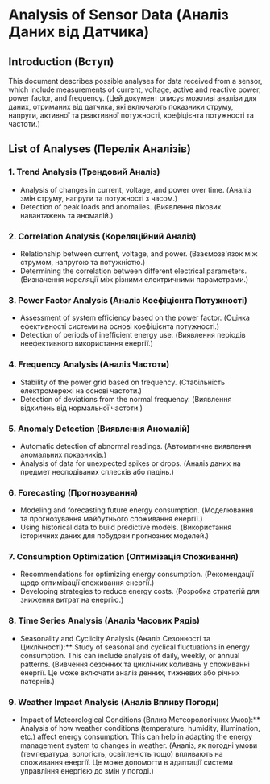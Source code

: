 # Analysis of Sensor Data (Аналіз Даних від Датчика)

## Introduction (Вступ)
This document describes possible analyses for data received from a sensor, which include measurements of current, voltage, active and reactive power, power factor, and frequency. (Цей документ описує можливі аналізи для даних, отриманих від датчика, які включають показники струму, напруги, активної та реактивної потужності, коефіцієнта потужності та частоти.)

## List of Analyses (Перелік Аналізів)

### 1. Trend Analysis (Трендовий Аналіз)
- Analysis of changes in current, voltage, and power over time. (Аналіз змін струму, напруги та потужності з часом.)
- Detection of peak loads and anomalies. (Виявлення пікових навантажень та аномалій.)

### 2. Correlation Analysis (Кореляційний Аналіз)
- Relationship between current, voltage, and power. (Взаємозв'язок між струмом, напругою та потужністю.)
- Determining the correlation between different electrical parameters. (Визначення кореляції між різними електричними параметрами.)

### 3. Power Factor Analysis (Аналіз Коефіцієнта Потужності)
- Assessment of system efficiency based on the power factor. (Оцінка ефективності системи на основі коефіцієнта потужності.)
- Detection of periods of inefficient energy use. (Виявлення періодів неефективного використання енергії.)

### 4. Frequency Analysis (Аналіз Частоти)
- Stability of the power grid based on frequency. (Стабільність електромережі на основі частоти.)
- Detection of deviations from the normal frequency. (Виявлення відхилень від нормальної частоти.)

### 5. Anomaly Detection (Виявлення Аномалій)
- Automatic detection of abnormal readings. (Автоматичне виявлення аномальних показників.)
- Analysis of data for unexpected spikes or drops. (Аналіз даних на предмет несподіваних сплесків або падінь.)

### 6. Forecasting (Прогнозування)
- Modeling and forecasting future energy consumption. (Моделювання та прогнозування майбутнього споживання енергії.)
- Using historical data to build predictive models. (Використання історичних даних для побудови прогнозних моделей.)

### 7. Consumption Optimization (Оптимізація Споживання)
- Recommendations for optimizing energy consumption. (Рекомендації щодо оптимізації споживання енергії.)
- Developing strategies to reduce energy costs. (Розробка стратегій для зниження витрат на енергію.)

### 8. Time Series Analysis (Аналіз Часових Рядів)
- Seasonality and Cyclicity Analysis (Аналіз Сезонності та Циклічності):** Study of seasonal and cyclical fluctuations in energy consumption. This can include analysis of daily, weekly, or annual patterns. (Вивчення сезонних та циклічних коливань у споживанні енергії. Це може включати аналіз денних, тижневих або річних патернів.)

### 9. Weather Impact Analysis (Аналіз Впливу Погоди)
- Impact of Meteorological Conditions (Вплив Метеорологічних Умов):** Analysis of how weather conditions (temperature, humidity, illumination, etc.) affect energy consumption. This can help in adapting the energy management system to changes in weather. (Аналіз, як погодні умови (температура, вологість, освітленість тощо) впливають на споживання енергії. Це може допомогти в адаптації системи управління енергією до змін у погоді.)
